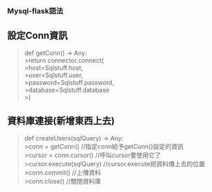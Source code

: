 ### Mysql-flask語法

## 設定Conn資訊

>def getConn() -> Any:  
    >return connector.connect(  
        >host=Sqlstuff.host,  
        >user=Sqlstuff.user,  
        >password=Sqlstuff.password,  
        >database=Sqlstuff.database  
    >)  

## 資料庫連接(新增東西上去)

>def createUsers(sqlQuery) -> Any:  
    >conn = getConn() //指定conn給予getConn()設定的資訊  
    >cursor = conn.cursor()  //呼叫cursor要使用它了  
    >cursor.execute(sqlQuery)  //cursor.execute把資料傳上去的位置  
    >conn.commit()  //上傳資料  
    >conn.close()  //關閉資料庫  